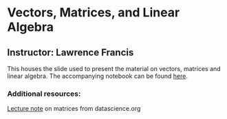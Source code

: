 # Vectors, Matrices, and Linear Algebra
Instructor: Lawrence Francis
--
This houses the slide used to present the material on vectors, matrices and linear algebra. The accompanying notebook can be found [here](https://colab.research.google.com/drive/1HN0IM9sQAMnfgB9Hhq82OkgcoJWvHT9X?usp=sharing).

### Additional resources:
[Lecture note](https://www.datasciencecourse.org/notes/matrices/) on matrices from datascience.org

